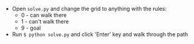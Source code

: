 - Open `solve.py` and change the grid to anything with the rules:
  - 0 - can walk there
  - 1 - can't walk there
  - 9 - goal
- Run `$ python solve.py` and click 'Enter' key and walk through the path
